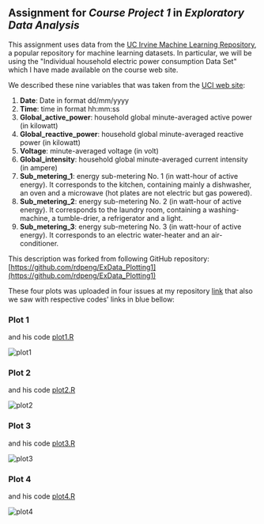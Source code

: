 ##  Assignment for _Course Project 1_ in _Exploratory Data Analysis_ 

This assignment uses data from
the <a href="http://archive.ics.uci.edu/ml/">UC Irvine Machine
Learning Repository</a>, a popular repository for machine learning
datasets. In particular, we will be using the "Individual household
electric power consumption Data Set" which I have made available on
the course web site.

We described these nine variables that was taken
from
the <a href="https://archive.ics.uci.edu/ml/datasets/Individual+household+electric+power+consumption">UCI
web site</a>:

<ol>
<li><b>Date</b>: Date in format dd/mm/yyyy </li>
<li><b>Time</b>: time in format hh:mm:ss </li>
<li><b>Global_active_power</b>: household global minute-averaged active power (in kilowatt) </li>
<li><b>Global_reactive_power</b>: household global minute-averaged reactive power (in kilowatt) </li>
<li><b>Voltage</b>: minute-averaged voltage (in volt) </li>
<li><b>Global_intensity</b>: household global minute-averaged current intensity (in ampere) </li>
<li><b>Sub_metering_1</b>: energy sub-metering No. 1 (in watt-hour of active energy). It corresponds to the kitchen, containing mainly a dishwasher, an oven and a microwave (hot plates are not electric but gas powered). </li>
<li><b>Sub_metering_2</b>: energy sub-metering No. 2 (in watt-hour of active energy). It corresponds to the laundry room, containing a washing-machine, a tumble-drier, a refrigerator and a light. </li>
<li><b>Sub_metering_3</b>: energy sub-metering No. 3 (in watt-hour of active energy). It corresponds to an electric water-heater and an air-conditioner.</li>
</ol>

This description was forked from following GitHub repository:
[https://github.com/rdpeng/ExData_Plotting1](https://github.com/rdpeng/ExData_Plotting1)

These four plots was uploaded in four issues at my repository [link](https://github.com/sergioquadros/ExData_Plotting1/issues) that also we saw with respective codes' links in blue bellow:


### Plot 1 
and his code [plot1.R](https://github.com/sergioquadros/ExData_Plotting1/blob/master/plot1.R)


![plot1](https://cloud.githubusercontent.com/assets/8396810/5324072/95e047ae-7cbd-11e4-9691-8ba2ea8d0ece.png) 


### Plot 2
and his code [plot2.R](https://github.com/sergioquadros/ExData_Plotting1/blob/master/plot2.R)



![plot2](https://cloud.githubusercontent.com/assets/8396810/5324480/2fd58d98-7cc2-11e4-8052-57bc098d7600.png) 


### Plot 3
and his code [plot3.R](https://github.com/sergioquadros/ExData_Plotting1/blob/master/plot3.R)


![plot3](https://cloud.githubusercontent.com/assets/8396810/5325743/52b6fc4c-7cdc-11e4-9cbc-94c9f28854e0.png) 


### Plot 4
and his code [plot4.R](https://github.com/sergioquadros/ExData_Plotting1/blob/master/plot4.R)


![plot4](https://cloud.githubusercontent.com/assets/8396810/5327808/17c8a88e-7d49-11e4-926d-46ec75406f5d.png) 

